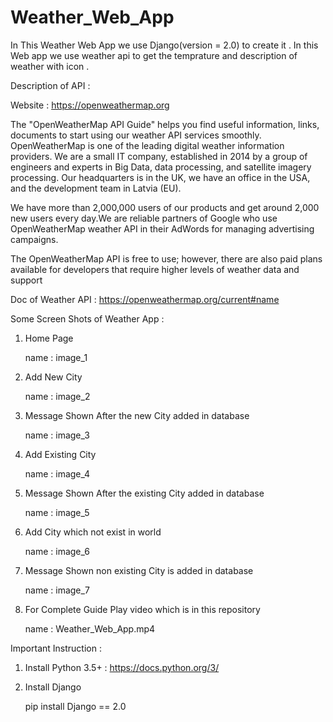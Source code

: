 # Weather_Web_App

In This Weather Web App we use Django(version = 2.0) to create it . In this Web app we use weather api to get the temprature and
description of weather with icon . 

Description of API :

Website : https://openweathermap.org

The "OpenWeatherMap API Guide" helps you find useful information, links, documents to start using our weather API services smoothly.
OpenWeatherMap is one of the leading digital weather information providers. We are a small IT company, established in 2014 by a group 
of engineers and experts in Big Data, data processing, and satellite imagery processing. Our headquarters is in the UK, we have an 
office in the USA, and the development team in Latvia (EU).

We have more than 2,000,000 users of our products and get around 2,000 new users every day.We are reliable partners of Google who use 
OpenWeatherMap weather API in their AdWords for managing advertising campaigns.

The OpenWeatherMap API is free to use; however, there are also paid plans available for developers that require higher levels of weather 
data and support


Doc of Weather API : https://openweathermap.org/current#name

Some Screen Shots of Weather App :

1. Home Page 

   name : image_1

2. Add New City

   name : image_2

3. Message Shown After the new City added in database

   name : image_3

4. Add Existing City

   name : image_4

5. Message Shown After the existing City added in database

   name : image_5

6. Add City which not exist in world 

   name : image_6

7. Message Shown non existing City is added in database

   name : image_7
   
 
 8. For Complete Guide Play video which is in this repository 
 
    name : Weather_Web_App.mp4
   
   
   
Important Instruction :

1. Install Python 3.5+ : https://docs.python.org/3/

2. Install Django 

   pip install Django == 2.0
   
   



